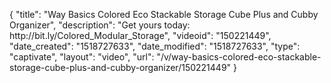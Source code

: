 {
    "title": "Way Basics Colored Eco Stackable Storage Cube Plus and Cubby Organizer",
    "description": "Get yours today: http:\/\/bit.ly\/Colored_Modular_Storage",
    "videoid": "150221449",
    "date_created": "1518727633",
    "date_modified": "1518727633",
    "type": "captivate",
    "layout": "video",
    "url": "\/v\/way-basics-colored-eco-stackable-storage-cube-plus-and-cubby-organizer\/150221449"
}